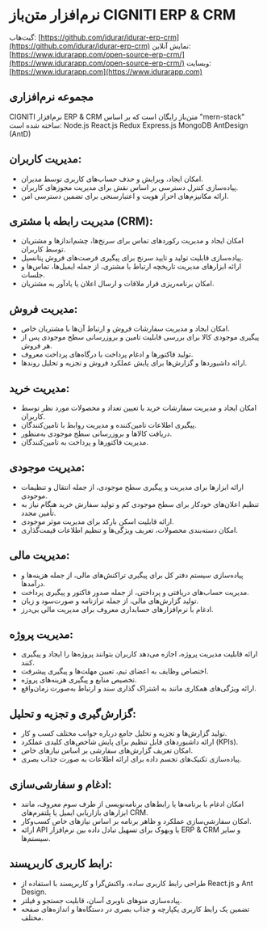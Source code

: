 # نرم‌افزار متن‌باز CIGNITI ERP & CRM

گیت‌هاب: [https://github.com/idurar/idurar-erp-crm](https://github.com/idurar/idurar-erp-crm)
نمایش آنلاین: [https://www.idurarapp.com/open-source-erp-crm/](https://www.idurarapp.com/open-source-erp-crm/)
وبسایت: [https://www.idurarapp.com](https://www.idurarapp.com)

## مجموعه نرم‌افزاری

CIGNITI نرم‌افزار ERP & CRM متن‌باز رایگان است که بر اساس "mern-stack" ساخته شده است: Node.js React.js Redux Express.js MongoDB AntDesign (AntD)

## مدیریت کاربران:

- امکان ایجاد، ویرایش و حذف حساب‌های کاربری توسط مدیران.
- پیاده‌سازی کنترل دسترسی بر اساس نقش برای مدیریت مجوزهای کاربران.
- ارائه مکانیزم‌های احراز هویت و اعتبارسنجی برای تضمین دسترسی امن.

## مدیریت رابطه با مشتری (CRM):

- امکان ایجاد و مدیریت رکوردهای تماس برای سرنخ‌ها، چشم‌اندازها و مشتریان توسط کاربران.
- پیاده‌سازی قابلیت تولید و تایید سرنخ برای پیگیری فرصت‌های فروش پتانسیل.
- ارائه ابزارهای مدیریت تاریخچه ارتباط با مشتری، از جمله ایمیل‌ها، تماس‌ها و جلسات.
- امکان برنامه‌ریزی قرار ملاقات و ارسال اعلان یا یادآور به مشتریان.

## مدیریت فروش:

- امکان ایجاد و مدیریت سفارشات فروش و ارتباط آن‌ها با مشتریان خاص.
- پیگیری موجودی کالا برای بررسی قابلیت تامین و بروزرسانی سطح موجودی پس از هر فروش.
- تولید فاکتورها و ادغام پرداخت با درگاه‌های پرداخت معروف.
- ارائه داشبوردها و گزارش‌ها برای پایش عملکرد فروش و تجزیه و تحلیل روند‌ها.

## مدیریت خرید:

- امکان ایجاد و مدیریت سفارشات خرید با تعیین تعداد و محصولات مورد نظر توسط کاربران.
- پیگیری اطلاعات تامین‌کننده و مدیریت روابط با تامین‌کنندگان.
- دریافت کالاها و بروزرسانی سطح موجودی به‌منظور.
- مدیریت فاکتورها و پرداخت به تامین‌کنندگان.

## مدیریت موجودی:

- ارائه ابزارها برای مدیریت و پیگیری سطح موجودی، از جمله انتقال و تنظیمات موجودی.
- تنظیم اعلان‌های خودکار برای سطح موجودی کم و تولید سفارش خرید هنگام نیاز به تأمین مجدد.
- ارائه قابلیت اسکن بارکد برای مدیریت موثر موجودی.
- امکان دسته‌بندی محصولات، تعریف ویژگی‌ها و تنظیم اطلاعات قیمت‌گذاری.

## مدیریت مالی:

- پیاده‌سازی سیستم دفتر کل برای پیگیری تراکنش‌های مالی، از جمله هزینه‌ها و درآمدها.
- مدیریت حساب‌های دریافتی و پرداختی، از جمله صدور فاکتور و پیگیری پرداخت.
- تولید گزارش‌های مالی، از جمله ترازنامه و صورت‌سود و زیان.
- ادغام با نرم‌افزارهای حسابداری معروف برای مدیریت مالی بی‌درز.

## مدیریت پروژه:

- ارائه قابلیت مدیریت پروژه، اجازه می‌دهد کاربران بتوانند پروژه‌ها را ایجاد و پیگیری کنند.
- اختصاص وظایف به اعضای تیم، تعیین مهلت‌ها و پیگیری پیشرفت.
- تخصیص منابع و پیگیری هزینه‌های پروژه.
- ارائه ویژگی‌های همکاری مانند به اشتراک گذاری سند و ارتباط به‌صورت زمان‌واقع.

## گزارش‌گیری و تجزیه و تحلیل:

- تولید گزارش‌ها و تجزیه و تحلیل جامع درباره جوانب مختلف کسب و کار.
- ارائه داشبوردهای قابل تنظیم برای پایش شاخص‌های کلیدی عملکرد (KPIs).
- امکان تعریف گزارش‌های سفارشی بر اساس نیازهای خاص.
- پیاده‌سازی تکنیک‌های تجسم داده برای ارائه اطلاعات به صورت جذاب بصری.

## ادغام و سفارشی‌سازی:

- امکان ادغام با برنامه‌ها یا رابط‌های برنامه‌نویسی از طرف سوم معروف، مانند ابزارهای بازاریابی ایمیل یا پلتفرم‌های CRM.
- امکان سفارشی‌سازی عملکرد و ظاهر برنامه بر اساس نیازهای خاص کسب‌وکار.
- ارائه API یا وبهوک برای تسهیل تبادل داده بین نرم‌افزار ERP & CRM و سایر سیستم‌ها.

## رابط کاربری کاربرپسند:

- طراحی رابط کاربری ساده، واکنش‌گرا و کاربرپسند با استفاده از React.js و Ant Design.
- پیاده‌سازی منوهای ناوبری آسان، قابلیت جستجو و فیلتر.
- تضمین یک رابط کاربری یکپارچه و جذاب بصری در دستگاه‌ها و اندازه‌های صفحه مختلف.